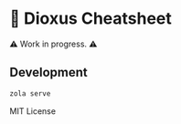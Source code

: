 # 🦀 Dioxus Cheatsheet 

 ⚠️ Work in progress. ⚠️

## Development

```bash
zola serve
```

MIT License